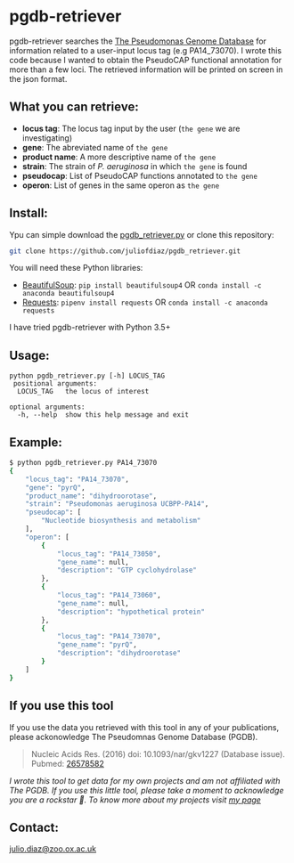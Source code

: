 # pgdb-retriever

pgdb-retriever searches the  [The Pseudomonas Genome Database](https://www.pseudomonas.com) for information related to a user-input locus tag (e.g PA14_73070). I wrote this code because I wanted to obtain the PseudoCAP functional annotation for more than a few loci. The retrieved information will be printed on screen in the json format.

## What you can retrieve:
* **locus tag**: The locus tag input by the user (`the gene` we are investigating)
* **gene**: The abreviated name of `the gene`
* **product name**: A more descriptive name of `the gene`
* **strain**: The strain of *P. aeruginosa* in which `the gene` is found
* **pseudocap**: List of PseudoCAP functions annotated to `the gene`
* **operon**: List of genes in the same operon as `the gene`
  
## Install:

Ypu can simple download the [pgdb_retriever.py](https://raw.githubusercontent.com/juliofdiaz/pgdb_retriever/master/pgdb_retriever.py) or clone this repository:

```bash
git clone https://github.com/juliofdiaz/pgdb_retriever.git
```

You will need these Python libraries:
* [BeautifulSoup](https://www.crummy.com/software/BeautifulSoup/bs4/doc/#installing-beautiful-soup): `pip install beautifulsoup4` OR `conda install -c anaconda beautifulsoup4`
* [Requests](https://requests.readthedocs.io/en/master/user/install/): `pipenv install requests` OR `conda install -c anaconda requests`

I have tried pgdb-retriever with Python 3.5+

## Usage: 
```
python pgdb_retriever.py [-h] LOCUS_TAG
 positional arguments:
  LOCUS_TAG   the locus of interest

optional arguments:
  -h, --help  show this help message and exit
```

## Example:
 ```bash
 $ python pgdb_retriever.py PA14_73070                               
 {                                                                   
     "locus_tag": "PA14_73070",                                      
     "gene": "pyrQ",                                                 
     "product_name": "dihydroorotase",                               
     "strain": "Pseudomonas aeruginosa UCBPP-PA14",                       
     "pseudocap": [                                                  
         "Nucleotide biosynthesis and metabolism"                    
     ],                                                              
     "operon": [                                                     
         {                                                           
             "locus_tag": "PA14_73050",                              
             "gene_name": null,                                      
             "description": "GTP cyclohydrolase"                     
         },                                                          
         {                                                           
             "locus_tag": "PA14_73060",                              
             "gene_name": null,                                      
             "description": "hypothetical protein"                   
         },                                                          
         {                                                           
             "locus_tag": "PA14_73070",                              
             "gene_name": "pyrQ",                                    
             "description": "dihydroorotase"                         
         }                                                           
     ]                                                               
 }                                                                   
```

## If you use this tool
If you use the data you retrieved with this tool in any of your publications, please ackonowledge The Pseudomnas Genome Database (PGDB).
>Nucleic Acids Res. (2016) doi: 10.1093/nar/gkv1227 (Database issue). Pubmed: [26578582](https://pubmed.ncbi.nlm.nih.gov/26578582/)

*I wrote this tool to get data for my own projects and am not affiliated with The PGDB. If you use this little tool, please take a moment to acknowledge you are a rockstar :star2:. To know more about my projects visit [my page](juliofdiaz.github.io)*

## Contact:
julio.diaz@zoo.ox.ac.uk
